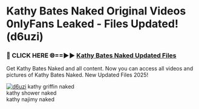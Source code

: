 # Kathy Bates Naked Original Videos 0nlyFans Leaked - Files Updated! (d6uzi)

<h3>🔴 CLICK HERE 🌐==►► <a href="https://tinyurl.com/yckcrads" rel="nofollow">Kathy Bates Naked Updated Files</a></h3>

Get Kathy Bates Naked and all content. Now you can access all videos and pictures of Kathy Bates Naked. New Updated Files 2025!

[![d6uzi](https://i.imgur.com/hpKpOFt.gif)](https://tinyurl.com/yckcrads)
kathy griffin naked<br>
kathy shower naked<br>
kathy najimy naked